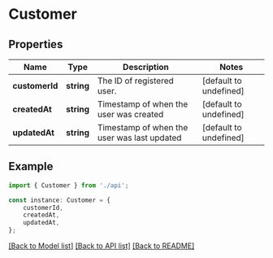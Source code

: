 # Customer


## Properties

Name | Type | Description | Notes
------------ | ------------- | ------------- | -------------
**customerId** | **string** | The ID of registered user. | [default to undefined]
**createdAt** | **string** | Timestamp of when the user was created | [default to undefined]
**updatedAt** | **string** | Timestamp of when the user was last updated | [default to undefined]

## Example

```typescript
import { Customer } from './api';

const instance: Customer = {
    customerId,
    createdAt,
    updatedAt,
};
```

[[Back to Model list]](../README.md#documentation-for-models) [[Back to API list]](../README.md#documentation-for-api-endpoints) [[Back to README]](../README.md)
